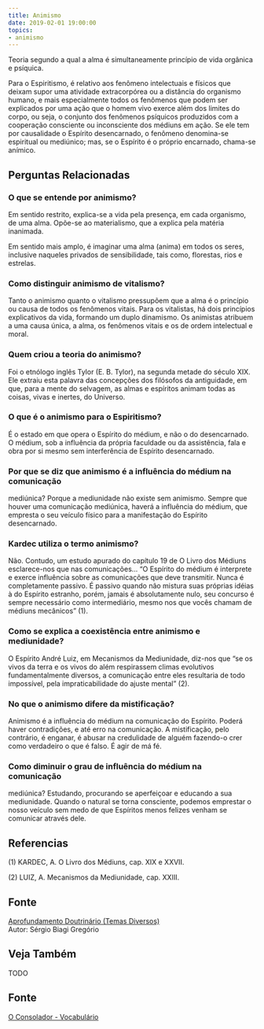 ```yaml
---
title: Animismo
date: 2019-02-01 19:00:00
topics:
- animismo
---
```


Teoria segundo a qual a alma é simultaneamente princípio de vida orgânica e psíquica. 

Para o Espiritismo, é relativo aos fenômeno intelectuais e físicos que deixam
supor uma atividade extracorpórea ou a distância do organismo humano, e mais
especialmente todos os fenômenos que podem ser explicados por uma ação que o
homem vivo exerce além dos limites do corpo, ou seja, o conjunto dos fenômenos
psíquicos produzidos com a cooperação consciente ou inconsciente dos médiuns em
ação. Se ele tem por causalidade o Espírito desencarnado, o fenômeno denomina-se
espiritual ou mediúnico; mas, se o Espírito é o próprio encarnado, chama-se
anímico.


## Perguntas Relacionadas

### O que se entende por animismo?
Em sentido restrito, explica-se a vida pela presença, em cada organismo,
de uma alma. Opõe-se ao materialismo, que a explica pela matéria
inanimada.

Em sentido mais amplo, é imaginar uma alma (anima) em todos os seres,
inclusive naqueles privados de sensibilidade, tais como, florestas, rios
e estrelas.

### Como distinguir animismo de vitalismo?
Tanto o animismo quanto o vitalismo pressupõem que a alma é o princípio
ou causa de todos os fenômenos vitais. Para os vitalistas, há dois
princípios explicativos da vida, formando um duplo dinamismo. Os
animistas atribuem a uma causa única, a alma, os fenômenos vitais e os
de ordem intelectual e moral.

### Quem criou a teoria do animismo?
Foi o etnólogo inglês Tylor (E. B. Tylor), na segunda metade do século
XIX. Ele extraiu esta palavra das concepções dos filósofos da
antiguidade, em que, para a mente do selvagem, as almas e espíritos
animam todas as coisas, vivas e inertes, do Universo.

### O que é o animismo para o Espiritismo?
É o estado em que opera o Espírito do médium, e não o do desencarnado. O
médium, sob a influência da própria faculdade ou da assistência, fala e
obra por si mesmo sem interferência de Espírito desencarnado.

### Por que se diz que animismo é a influência do médium na comunicação
mediúnica?
Porque a mediunidade não existe sem animismo. Sempre que houver uma
comunicação mediúnica, haverá a influência do médium, que empresta o seu
veículo físico para a manifestação do Espírito desencarnado.

### Kardec utiliza o termo animismo?
Não. Contudo, um estudo apurado do capítulo 19 de O Livro dos Médiuns
esclarece-nos que nas comunicações... “O Espírito do médium é interprete
e exerce influência sobre as comunicações que deve transmitir. Nunca é
completamente passivo. É passivo quando não mistura suas próprias idéias
à do Espírito estranho, porém, jamais é absolutamente nulo, seu concurso
é sempre necessário como intermediário, mesmo nos que vocês chamam de
médiuns mecânicos” (1).

### Como se explica a coexistência entre animismo e mediunidade?
O Espírito André Luiz, em Mecanismos da Mediunidade, diz-nos que “se os
vivos da terra e os vivos do além respirassem climas evolutivos
fundamentalmente diversos, a comunicação entre eles resultaria de todo
impossível, pela impraticabilidade do ajuste mental” (2).

### No que o animismo difere da mistificação?
Animismo é a influência do médium na comunicação do Espírito. Poderá
haver contradições, e até erro na comunicação. A mistificação, pelo
contrário, é enganar, é abusar na credulidade de alguém fazendo-o crer
como verdadeiro o que é falso. É agir de má fé.

### Como diminuir o grau de influência do médium na comunicação
mediúnica?
Estudando, procurando se aperfeiçoar e educando a sua mediunidade.
Quando o natural se torna consciente, podemos emprestar o nosso veículo
sem medo de que Espíritos menos felizes venham se comunicar através
dele.


## Referencias
(1) KARDEC, A. O Livro dos Médiuns, cap. XIX e XXVII.

(2) LUIZ, A. Mecanismos da Mediunidade, cap. XXIII.

## Fonte
[Aprofundamento Doutrinário (Temas Diversos)](https://sites.google.com/view/aprofundamentodoutrinario/animismo-e-espiritismo)  
Autor: Sérgio Biagi Gregório



## Veja Também
TODO

## Fonte
[O Consolador - Vocabulário](http://www.oconsolador.com.br/linkfixo/vocabulario/principal.html)

